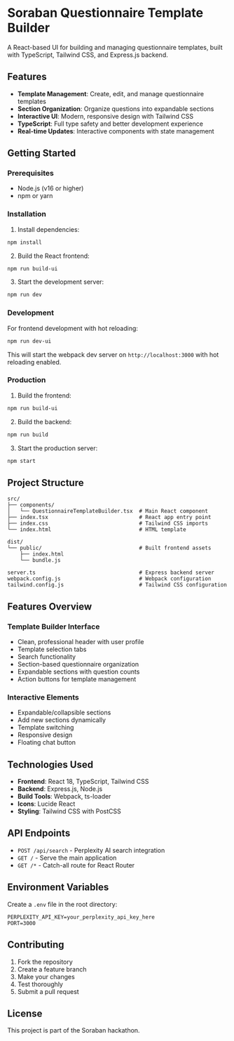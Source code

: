 # Soraban Questionnaire Template Builder

A React-based UI for building and managing questionnaire templates, built with TypeScript, Tailwind CSS, and Express.js backend.

## Features

- **Template Management**: Create, edit, and manage questionnaire templates
- **Section Organization**: Organize questions into expandable sections
- **Interactive UI**: Modern, responsive design with Tailwind CSS
- **TypeScript**: Full type safety and better development experience
- **Real-time Updates**: Interactive components with state management

## Getting Started

### Prerequisites

- Node.js (v16 or higher)
- npm or yarn

### Installation

1. Install dependencies:
```bash
npm install
```

2. Build the React frontend:
```bash
npm run build-ui
```

3. Start the development server:
```bash
npm run dev
```

### Development

For frontend development with hot reloading:
```bash
npm run dev-ui
```

This will start the webpack dev server on `http://localhost:3000` with hot reloading enabled.

### Production

1. Build the frontend:
```bash
npm run build-ui
```

2. Build the backend:
```bash
npm run build
```

3. Start the production server:
```bash
npm start
```

## Project Structure

```
src/
├── components/
│   └── QuestionnaireTemplateBuilder.tsx  # Main React component
├── index.tsx                             # React app entry point
├── index.css                             # Tailwind CSS imports
└── index.html                            # HTML template

dist/
└── public/                               # Built frontend assets
    ├── index.html
    └── bundle.js

server.ts                                 # Express backend server
webpack.config.js                         # Webpack configuration
tailwind.config.js                        # Tailwind CSS configuration
```

## Features Overview

### Template Builder Interface
- Clean, professional header with user profile
- Template selection tabs
- Search functionality
- Section-based questionnaire organization
- Expandable sections with question counts
- Action buttons for template management

### Interactive Elements
- Expandable/collapsible sections
- Add new sections dynamically
- Template switching
- Responsive design
- Floating chat button

## Technologies Used

- **Frontend**: React 18, TypeScript, Tailwind CSS
- **Backend**: Express.js, Node.js
- **Build Tools**: Webpack, ts-loader
- **Icons**: Lucide React
- **Styling**: Tailwind CSS with PostCSS

## API Endpoints

- `POST /api/search` - Perplexity AI search integration
- `GET /` - Serve the main application
- `GET /*` - Catch-all route for React Router

## Environment Variables

Create a `.env` file in the root directory:

```
PERPLEXITY_API_KEY=your_perplexity_api_key_here
PORT=3000
```

## Contributing

1. Fork the repository
2. Create a feature branch
3. Make your changes
4. Test thoroughly
5. Submit a pull request

## License

This project is part of the Soraban hackathon.
